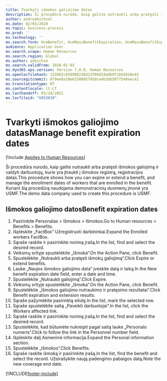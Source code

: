 ```yaml
---
title: Tvarkyti išmokos galiojimo datas
description: Ši procedūra nurodo, kaip galite nutraukti arba pratęsti išmokos galiojimą ir valdyti darbuotojų, kurie yra įtraukti į išmokos registrą, registracijos datas.
author: andreabichsel
ms.date: 02/03/2020
ms.topic: business-process
ms.prod: ''
ms.technology: ''
ms.search.form: HcmBenefit, HcmMassBenefitExpiration, HcmMassBenefitExpirationResults, HcmWorker, HcmWorkerEnrollment, BenefitWorkspace, HcmBenefitSummaryPart
audience: Application User
ms.search.scope: Human Resources
ms.search.region: Global
ms.author: anbichse
ms.search.validFrom: 2020-02-03
ms.dyn365.ops.version: Version 7.0.0, Human Resources
ms.openlocfilehash: 153982c926980236d13f09d2de0b9f1bb5038e42
ms.sourcegitcommit: 879ee8a10e6158885795dce4b3db5077540eec41
ms.translationtype: HT
ms.contentlocale: lt-LT
ms.lasthandoff: 05/18/2021
ms.locfileid: "6053038"
---
```

# <a name="manage-benefit-expiration-dates"></a><span data-ttu-id="a88b9-103">Tvarkyti išmokos galiojimo datas</span><span class="sxs-lookup"><span data-stu-id="a88b9-103">Manage benefit expiration dates</span></span>

[!include [Applies to Human Resources](../includes/applies-to-hr.md)]

<span data-ttu-id="a88b9-104">Ši procedūra nurodo, kaip galite nutraukti arba pratęsti išmokos galiojimą ir valdyti darbuotojų, kurie yra įtraukti į išmokos registrą, registracijos datas.</span><span class="sxs-lookup"><span data-stu-id="a88b9-104">This procedure shows how you can expire or extend a benefit, and manage the enrollment dates of workers that are enrolled in the benefit.</span></span> <span data-ttu-id="a88b9-105">Kuriant šią procedūrą naudojama demonstracinių duomenų įmonė yra USMF.</span><span class="sxs-lookup"><span data-stu-id="a88b9-105">The demo data company used to create this procedure is USMF.</span></span>

## <a name="benefit-expiration-dates"></a><span data-ttu-id="a88b9-106">Išmokos galiojimo datos</span><span class="sxs-lookup"><span data-stu-id="a88b9-106">Benefit expiration dates</span></span>

1. <span data-ttu-id="a88b9-107">Pasirinkite Personalas > Išmokos > Išmokos.</span><span class="sxs-lookup"><span data-stu-id="a88b9-107">Go to Human resources > Benefits > Benefits.</span></span>
2. <span data-ttu-id="a88b9-108">Išplėskite „FactBox“ Užregistruoti darbininkai.</span><span class="sxs-lookup"><span data-stu-id="a88b9-108">Expand the Enrolled workers FactBox.</span></span>
3. <span data-ttu-id="a88b9-109">Sąraše raskite ir pasirinkite norimą įrašą.</span><span class="sxs-lookup"><span data-stu-id="a88b9-109">In the list, find and select the desired record.</span></span>
4. <span data-ttu-id="a88b9-110">Veiksmų srityje spustelėkite „Išmoka“.</span><span class="sxs-lookup"><span data-stu-id="a88b9-110">On the Action Pane, click Benefit.</span></span>
5. <span data-ttu-id="a88b9-111">Spustelėkite „Nutraukti arba pratęsti išmokų galiojimą“.</span><span class="sxs-lookup"><span data-stu-id="a88b9-111">Click Expire or extend benefits.</span></span>
6. <span data-ttu-id="a88b9-112">Lauke „Naujos išmokos galiojimo data“ įveskite datą ir laiką.</span><span class="sxs-lookup"><span data-stu-id="a88b9-112">In the New benefit expiration date field, enter a date and time.</span></span>
7. <span data-ttu-id="a88b9-113">Spustelėkite „Nutraukti galiojimą“.</span><span class="sxs-lookup"><span data-stu-id="a88b9-113">Click Expire.</span></span>
8. <span data-ttu-id="a88b9-114">Veiksmų srityje spustelėkite „Išmoka“.</span><span class="sxs-lookup"><span data-stu-id="a88b9-114">On the Action Pane, click Benefit.</span></span>
9. <span data-ttu-id="a88b9-115">Spustelėkite „Išmokos galiojimo nutraukimo ir pratęsimo rezultatai“.</span><span class="sxs-lookup"><span data-stu-id="a88b9-115">Click Benefit expiration and extension results.</span></span>
10. <span data-ttu-id="a88b9-116">Sąraše pažymėkite pasirinktą eilutę.</span><span class="sxs-lookup"><span data-stu-id="a88b9-116">In the list, mark the selected row.</span></span>
11. <span data-ttu-id="a88b9-117">Sąraše spustelėkite saitą „Paveikti darbuotojai“.</span><span class="sxs-lookup"><span data-stu-id="a88b9-117">In the list, click the Workers affected link.</span></span>
12. <span data-ttu-id="a88b9-118">Sąraše raskite ir pasirinkite norimą įrašą.</span><span class="sxs-lookup"><span data-stu-id="a88b9-118">In the list, find and select the desired record.</span></span>
13. <span data-ttu-id="a88b9-119">Spustelėkite, kad būtumėte nukreipti pagal saitą lauke „Personalo numeris“.</span><span class="sxs-lookup"><span data-stu-id="a88b9-119">Click to follow the link in the Personnel number field.</span></span>
14. <span data-ttu-id="a88b9-120">Išplėskite dalį Asmeninė informacija.</span><span class="sxs-lookup"><span data-stu-id="a88b9-120">Expand the Personal information section.</span></span>
15. <span data-ttu-id="a88b9-121">Spustelėkite „Išmokos“.</span><span class="sxs-lookup"><span data-stu-id="a88b9-121">Click Benefits.</span></span>
16. <span data-ttu-id="a88b9-122">Sąraše raskite išmoką ir pasirinkite įrašą.</span><span class="sxs-lookup"><span data-stu-id="a88b9-122">In the list, find the benefit and select the record.</span></span> <span data-ttu-id="a88b9-123">Užsirašykite naują padengimo pabaigos datą.</span><span class="sxs-lookup"><span data-stu-id="a88b9-123">Note the new coverage end date.</span></span>



[!INCLUDE[footer-include](../includes/footer-banner.md)]